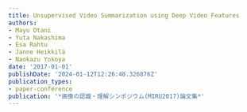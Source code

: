 ```yaml
---
title: Unsupervised Video Summarization using Deep Video Features
authors:
- Mayu Otani
- Yuta Nakashima
- Esa Rahtu
- Janne Heikkilä
- Naokazu Yokoya
date: '2017-01-01'
publishDate: '2024-01-12T12:26:48.326876Z'
publication_types:
- paper-conference
publication: '*画像の認識・理解シンポジウム(MIRU2017)論文集*'
---
```


